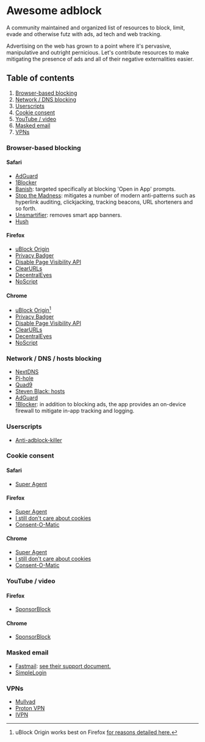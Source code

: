 # Awesome adblock

A community maintained and organized list of resources to block, limit, evade and otherwise futz with ads, ad tech and web tracking.

Advertising on the web has grown to a point where it's pervasive, manipulative and outright pernicious. Let's contribute resources to make mitigating the presence of ads and all of their negative externalities easier.

## Table of contents
1. [Browser-based blocking](#browser-based-blocking)
2. [Network / DNS blocking](#network--dns-blocking)
3. [Userscripts](#userscripts)
4. [Cookie consent](#cookie-consent)
5. [YouTube / video](#youtube--video)
6. [Masked email](#masked-email)
7. [VPNs](#vpns)

### Browser-based blocking

#### Safari    
- [AdGuard](https://adguard.com)
- [1Blocker](https://1blocker.com)
- [Banish](https://apps.apple.com/us/app/banish-block-open-in-app/id1632848430): targeted specifically at blocking 'Open in App' prompts.
- [Stop the Madness](https://underpassapp.com/StopTheMadness/): mitigates a number of modern anti-patterns such as hyperlink auditing, clickjacking, tracking beacons, URL shorteners and so forth.
- [Unsmartifier](https://apps.apple.com/us/app/unsmartifier/id1587069869): removes smart app banners.
- [Hush](https://oblador.github.io/hush/)

#### Firefox    
- [uBlock Origin](https://ublockorigin.com)
- [Privacy Badger](https://privacybadger.org)
- [Disable Page Visibility API](https://addons.mozilla.org/en-US/firefox/addon/disable-page-visibility/)
- [ClearURLs](https://addons.mozilla.org/en-US/firefox/addon/clearurls/)
- [DecentralEyes](https://addons.mozilla.org/en-US/firefox/addon/decentraleyes/)
- [NoScript](https://addons.mozilla.org/en-US/firefox/addon/noscript/)

#### Chrome    
- [uBlock Origin](https://ublockorigin.com)[^1]
- [Privacy Badger](https://privacybadger.org)
- [Disable Page Visibility API](https://chrome.google.com/webstore/detail/disable-page-visibility-a/eecfoibnnhheckhfokpihgefmlnenofb)
- [ClearURLs](https://chrome.google.com/webstore/detail/clearurls/lckanjgmijmafbedllaakclkaicjfmnk)
- [DecentralEyes](https://chrome.google.com/webstore/detail/decentraleyes/ldpochfccmkkmhdbclfhpagapcfdljkj)
- [NoScript](https://chrome.google.com/webstore/detail/noscript/doojmbjmlfjjnbmnoijecmcbfeoakpjm)

### Network / DNS / hosts blocking
- [NextDNS](https://nextdns.io)
- [Pi-hole](https://pi-hole.net)
- [Quad9](https://quad9.net)
- [Steven Black: hosts](https://github.com/StevenBlack/hosts)
- [AdGuard](https://adguard-dns.io)
- [1Blocker](https://1blocker.com): in addition to blocking ads, the app provides an on-device firewall to mitigate in-app tracking and logging.

### Userscripts    
- [Anti-adblock-killer](https://github.com/reek/anti-adblock-killer)

### Cookie consent    

#### Safari    
- [Super Agent](https://www.super-agent.com)

#### Firefox    
- [Super Agent](https://www.super-agent.com)
- [I still don't care about cookies](https://addons.mozilla.org/en-US/firefox/addon/istilldontcareaboutcookies/)
- [Consent-O-Matic](https://addons.mozilla.org/en-US/firefox/addon/consent-o-matic/)

#### Chrome    
- [Super Agent](https://www.super-agent.com)
- [I still don't care about cookies](https://chrome.google.com/webstore/detail/i-still-dont-care-about-c/edibdbjcniadpccecjdfdjjppcpchdlm)
- [Consent-O-Matic](https://chrome.google.com/webstore/detail/consent-o-matic/mdjildafknihdffpkfmmpnpoiajfjnjd)

### YouTube / video

#### Firefox    
- [SponsorBlock](https://addons.mozilla.org/en-US/firefox/addon/sponsorblock/)

#### Chrome    
- [SponsorBlock](https://chrome.google.com/webstore/detail/sponsorblock-for-youtube/mnjggcdmjocbbbhaepdhchncahnbgone/)

### Masked email
- [Fastmail](https://fastmail.com): [see their support document.](https://www.fastmail.help/hc/en-us/articles/4406536368911-Masked-Email)
- [SimpleLogin](https://simplelogin.io)

### VPNs
- [Mullvad](https://mullvad.net)
- [Proton VPN](https://protonvpn.com)
- [IVPN](https://www.ivpn.net)

[^1]: uBlock Origin works best on Firefox [for reasons detailed here.](https://github.com/gorhill/uBlock/wiki/uBlock-Origin-works-best-on-Firefox)
